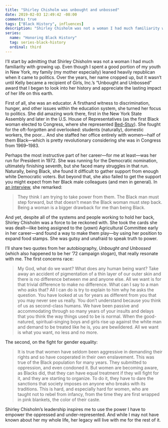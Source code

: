 ```yaml
---
title: "Shirley Chisholm was unbought and unbossed"
date: 2019-02-03 12:49:42 -08:00
comments: true
tags: ["Black History", influences]
description: "Shirley Chisholm was not a woman I had much familiarity with growing up, but I am glad to have learned of her guts and conviction in the face of many obstacles."
series:
  name: "Honoring Black History"
  tag: series-black-history
  ordinal: third
---
```


I’ll start by admitting that Shirley Chisholm was not a woman I had much familiarity with growing up. Even though I spent a good portion of my youth in New York, my family (my mother especially) leaned heavily republican when it came to politics. Over the years, her name cropped up, but it wasn’t until Kelly became a recipient of Girls, Inc.’s “Unbought and Unbossed” award that I began to look into her history and appreciate the lasting impact of her life on this earth.

<!-- more -->

First of all, she was an educator. A firsthand witness to discrimination, hunger, and other issues within the education system, she turned her focus to politics. She did amazing work there, first in the New York State Assembly and later in the U.S. House of Representatives (as the first Black woman elected to Congress, where she represented [Bed-Stuy](https://wikipedia.org/wiki/Bedford%E2%80%93Stuyvesant,_Brooklyn)). She fought for the oft-forgotten and overlooked: students (naturally), domestic workers, the poor… And she staffed her office entirely with women—half of them Black—which is pretty revolutionary considering she was in Congress from 1969–1983.

Perhaps the most instructive part of her career—for me at least—was her run for President in 1972. She was running for the Democratic nomination, ultimately finishing seventh, but she faced many struggles in that run. Naturally, being Black, she found it difficult to gather support from enough white Democratic voters. But beyond that, she also failed to get the support you might expect from her Black male colleagues (and men in general). In [an interview](https://news.google.com/newspapers?nid=1298&dat=19720408&id=nqlWAAAAIBAJ&sjid=0ucDAAAAIBAJ&pg=4748,5584936), she remarked:

>  They think I am trying to take power from them. The Black man must step forward, but that doesn’t mean the Black woman must step back. Being a woman is a bigger drawback for me than being Black.

And yet, despite all of the systems and people working to hold her back, Shirley Chisholm was a force to be reckoned with. She took the cards she was dealt—like being assigned to the (*yawn*) Agricultural Committee early in her career—and found a way to make them play—by using her position to expand food stamps. She was gutsy and unafraid to speak truth to power.

I’ll share two quotes from her autobiography, <cite>Unbought and Unbossed</cite> (which also happened to be her ’72 campaign slogan), that really resonate with me. The first concerns race:

> My God, what do we want? What does any human being want? Take away an accident of pigmentation of a thin layer of our outer skin and there is no difference between me and anyone else. All we want is for that trivial difference to make no difference. What can I say to a man who asks that? All I can do is try to explain to him why he asks the question. You have looked at us for years as different from you that you may never see us really. You don’t understand because you think of us as second-class humans. We have been passive and accommodating through so many years of your insults and delays that you think the way things used to be is normal. When the good-natured, spiritual-singing boys and girls rise up against the white man and demand to be treated like he is, you are bewildered. All we want is what you want, no less and no more.

The second, on the fight for gender equality:

> It is true that women have seldom been aggressive in demanding their rights and so have cooperated in their own enslavement. This was true of the Black population for many years. They submitted to oppression, and even condoned it. But women are becoming aware, as Blacks did, that they can have equal treatment if they will fight for it, and they are starting to organize. To do it, they have to dare the sanctions that society imposes on anyone who breaks with its traditions. This is hard, and especially hard for women, who are taught not to rebel from infancy, from the time they are first wrapped in pink blankets, the color of their caste.

Shirley Chisholm’s leadership inspires me to use the power I have to empower the oppressed and under-represented. And while I may not have known about her my whole life, her legacy will live with me for the rest of it.
